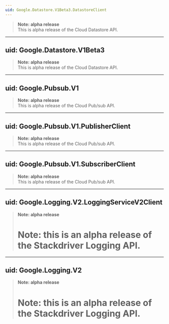 ```yaml
---
uid: Google.Datastore.V1Beta3.DatastoreClient
---
```


> **Note: alpha release**  
> This is alpha release of the Cloud Datastore API.

---
uid: Google.Datastore.V1Beta3
---

> **Note: alpha release**  
> This is alpha release of the Cloud Datastore API.

---
uid: Google.Pubsub.V1
---

> **Note: alpha release**  
> This is alpha release of the Cloud Pub/sub API.

---
uid: Google.Pubsub.V1.PublisherClient
---

> **Note: alpha release**  
> This is alpha release of the Cloud Pub/sub API.

---
uid: Google.Pubsub.V1.SubscriberClient
---

> **Note: alpha release**  
> This is alpha release of the Cloud Pub/sub API.

---
uid: Google.Logging.V2.LoggingServiceV2Client
---

> **Note: alpha release**  
> # Note: this is an alpha release of the Stackdriver Logging API.

---
uid: Google.Logging.V2
---

> **Note: alpha release**  
> # Note: this is an alpha release of the Stackdriver Logging API.
